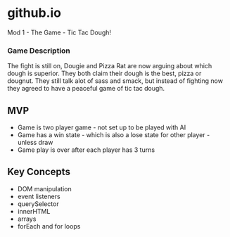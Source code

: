 # github.io

Mod 1 - The Game - Tic Tac Dough!
### Game Description
The fight is still on, Dougie and Pizza Rat are now arguing about which dough is superior. They both claim their dough is the best, pizza or dougnut. They still talk alot of sass and smack, but instead of fighting now they agreed to have a peaceful game of tic tac dough.

## MVP
* Game is two player game - not set up to be played with AI 
* Game has a win state - which is also a lose state for other player - unless draw 
* Game play is over after each player has 3 turns

## Key Concepts
* DOM manipulation 
* event listeners
* querySelector
* innerHTML
* arrays
* forEach and for loops
 
